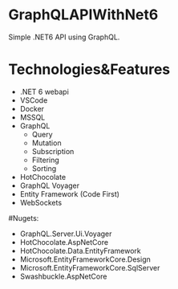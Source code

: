 # GraphQLAPIWithNet6
Simple .NET6 API using GraphQL.

# Technologies&Features
- .NET 6 webapi
- VSCode
- Docker
- MSSQL
- GraphQL
  - Query
  - Mutation
  - Subscription
  - Filtering
  - Sorting
- HotChocolate
- GraphQL Voyager
- Entity Framework (Code First)
- WebSockets

#Nugets:
- GraphQL.Server.Ui.Voyager
- HotChocolate.AspNetCore
- HotChocolate.Data.EntityFramework
- Microsoft.EntityFrameworkCore.Design
- Microsoft.EntityFrameworkCore.SqlServer
- Swashbuckle.AspNetCore
